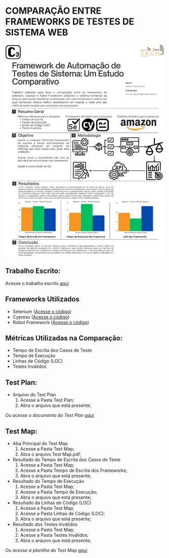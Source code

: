 # COMPARAÇÃO ENTRE FRAMEWORKS DE TESTES DE SISTEMA WEB

![Resumo do Trabalho do TCC](Resumo%20TCC%20-%20Vinicius%20Lopes.png)

## Trabalho Escrito:

Acesse o trabalho escrito [aqui](https://github.com/ViniLopes20/automacao-frameworks/blob/main/Trabalho%20TCC%20-%20Vinicius%20Lopes.pdf)

## Frameworks Utilizados

- Selenium ([Acesse o código](https://github.com/ViniLopes20/automacao-frameworks/tree/main/Selenium/selenium-pratica/src/test/java))
- Cypress ([Acesse o código](https://github.com/ViniLopes20/automacao-frameworks/tree/main/Cypress/cypress/e2e/tcc))
- Robot Framework ([Acesse o código](https://github.com/ViniLopes20/automacao-frameworks/tree/main/Robot))

## Métricas Utilizadas na Comparação:

- Tempo de Escrita dos Casos de Teste
- Tempo de Execução
- Linhas de Código (LOC)
- Testes Inválidos

## Test Plan:

- Arquivo do Test Plan
  1. Acesse a Pasta Test Plan;
  2. Abra o arquivo que está presente;

_Ou acesse o documento do Test Plan [aqui](https://docs.google.com/document/d/1-_AEtmmIcRNKsI05Ru_FCxSA6RngaUdMc1q7j6hzshI/edit?usp=sharing)_

## Test Map:

- Aba Principal do Test Map
  1. Acesse a Pasta Test Map;
  2. Abra o arquivo Test Map.pdf;
- Resultado do Tempo de Escrita dos Casos de Teste
  1. Acesse a Pasta Test Map;
  2. Acesse a Pasta Tempo de Escrita dos Frameworks;
  3. Abra o arquivo que está presente;
- Resultado do Tempo de Execução
  1. Acesse a Pasta Test Map;
  2. Acesse a Pasta Tempo de Execução;
  3. Abra o arquivo que está presente;
- Resultado da Linhas de Código (LOC)
  1. Acesse a Pasta Test Map;
  2. Acesse a Pasta Linhas de Código (LOC);
  3. Abra o arquivo que está presente;
- Resultado dos Testes Inválidos
  1. Acesse a Pasta Test Map;
  2. Acesse a Pasta Testes Inválidos;
  3. Abra o arquivo que está presente;

_Ou acesse a planilha do Test Map [aqui](https://docs.google.com/spreadsheets/d/1nAOK78x_C2pVj9-Kxr6Dwsy48H1Udyes3b2EeIpAW7U/edit?usp=sharing)_
